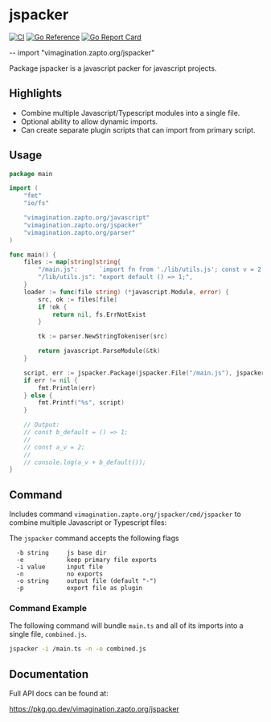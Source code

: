 # jspacker

[![CI](https://github.com/MJKWoolnough/jspacker/actions/workflows/go-checks.yml/badge.svg)](https://github.com/MJKWoolnough/jspacker/actions)
[![Go Reference](https://pkg.go.dev/badge/vimagination.zapto.org/jspacker.svg)](https://pkg.go.dev/vimagination.zapto.org/jspacker)
[![Go Report Card](https://goreportcard.com/badge/vimagination.zapto.org/jspacker)](https://goreportcard.com/report/vimagination.zapto.org/jspacker)

--
    import "vimagination.zapto.org/jspacker"

Package jspacker is a javascript packer for javascript projects.

## Highlights

 - Combine multiple Javascript/Typescript modules into a single file.
 - Optional ability to allow dynamic imports.
 - Can create separate plugin scripts that can import from primary script.

## Usage

```go
package main

import (
	"fmt"
	"io/fs"

	"vimagination.zapto.org/javascript"
	"vimagination.zapto.org/jspacker"
	"vimagination.zapto.org/parser"
)

func main() {
	files := map[string]string{
		"/main.js":      `import fn from './lib/utils.js'; const v = 2; console.log(v + fn())`,
		"/lib/utils.js": "export default () => 1;",
	}
	loader := func(file string) (*javascript.Module, error) {
		src, ok := files[file]
		if !ok {
			return nil, fs.ErrNotExist
		}

		tk := parser.NewStringTokeniser(src)

		return javascript.ParseModule(&tk)
	}

	script, err := jspacker.Package(jspacker.File("/main.js"), jspacker.NoExports, jspacker.Loader(loader))
	if err != nil {
		fmt.Println(err)
	} else {
		fmt.Printf("%s", script)
	}

	// Output:
	// const b_default = () => 1;
	//
	// const a_v = 2;
	//
	// console.log(a_v + b_default());
}
```

## Command

Includes command `vimagination.zapto.org/jspacker/cmd/jspacker` to combine multiple Javascript or Typescript files:

The `jspacker` command accepts the following flags

```
  -b string     js base dir
  -e            keep primary file exports
  -i value      input file
  -n            no exports
  -o string     output file (default "-")
  -p            export file as plugin
```

### Command Example

The following command will bundle `main.ts` and all of its imports into a single file, `combined.js`.

```bash
jspacker -i /main.ts -n -o combined.js
```

## Documentation

Full API docs can be found at:

https://pkg.go.dev/vimagination.zapto.org/jspacker
